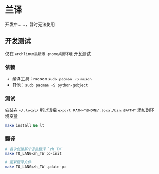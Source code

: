 # 兰译

开发中……，暂时无法使用


## 开发测试

仅在 `archlinux最新版 gnome桌面环境` 开发测试

### 依赖

- 编译工具：meson `sudo pacman -S meson`
- 其他：`sudo pacman -S python-gobject`

### 测试

安装在 `~/.local/` 所以请把 `export PATH="$HOME/.local/bin:$PATH"` 添加到环境变量

```bash
make install && lt 
```

### 翻译

```bash
# 首次创建某个语言翻译 `zh_TW`
make TO_LANG=zh_TW po-init

# 更新翻译文件
make TO_LANG=zh_TW update-po
```

